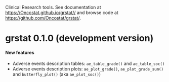 Clinical Research tools. See documentation at <https://Oncostat.github.io/grstat//> and browse code at <https://github.com/Oncostat/grstat/>.

# grstat 0.1.0 (development version)

#### New features

-   Adverse events description tables: `ae_table_grade()` and `ae_table_soc()`
-   Adverse events description plots: `ae_plot_grade()`, `ae_plot_grade_sum()` and `butterfly_plot()` (aka `ae_plot_soc()`)

